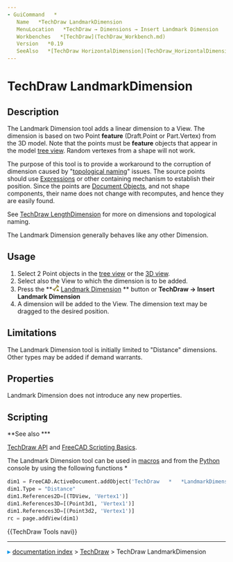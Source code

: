 ```yaml
---
- GuiCommand   *
   Name   *TechDraw LandmarkDimension
   MenuLocation   *TechDraw → Dimensions → Insert Landmark Dimension
   Workbenches   *[TechDraw](TechDraw_Workbench.md)
   Version   *0.19
   SeeAlso   *[TechDraw HorizontalDimension](TechDraw_HorizontalDimension.md), [TechDraw VerticalDimension](TechDraw_VerticalDimension.md)
---
```


# TechDraw LandmarkDimension

## Description

The Landmark Dimension tool adds a linear dimension to a View. The dimension is based on two Point **feature** (Draft.Point or Part.Vertex) from the 3D model. Note that the points must be **feature** objects that appear in the model [tree view](Tree_view.md). Random vertexes from a shape will not work.

The purpose of this tool is to provide a workaround to the corruption of dimension caused by \"[topological naming](topological_naming_problem.md)\" issues. The source points should use [Expressions](Expressions.md) or other containing mechanism to establish their position. Since the points are [Document Objects](App_DocumentObject.md), and not shape components, their name does not change with recomputes, and hence they are easily found.

See [TechDraw LengthDimension](TechDraw_LengthDimension#Limitation.md) for more on dimensions and topological naming.

The Landmark Dimension generally behaves like any other Dimension.

## Usage

1.  Select 2 Point objects in the [tree view](Tree_view.md) or the [3D view](3D_view.md).
2.  Select also the View to which the dimension is to be added.
3.  Press the **<img src="images/TechDraw_LandmarkDimension.svg" width=16px> [Landmark Dimension](TechDraw_LandmarkDimension.md)
** button or **TechDraw → Insert Landmark Dimension**
4.  A dimension will be added to the View. The dimension text may be dragged to the desired position.

## Limitations

The Landmark Dimension tool is initially limited to \"Distance\" dimensions. Other types may be added if demand warrants.

## Properties

Landmark Dimension does not introduce any new properties.

## Scripting


**See also   ***

[TechDraw API](TechDraw_API.md) and [FreeCAD Scripting Basics](FreeCAD_Scripting_Basics.md).

The Landmark Dimension tool can be used in [macros](Macros.md) and from the [Python](Python.md) console by using the following functions   *

 
```python
dim1 = FreeCAD.ActiveDocument.addObject('TechDraw   *   *LandmarkDimension','Landmark')
dim1.Type = "Distance"
dim1.References2D=[(TDView, 'Vertex1')]
dim1.References3D=[(Point3d1, 'Vertex1')]
dim1.References3D=[(Point3d2, 'Vertex1')]
rc = page.addView(dim1)
```




 {{TechDraw Tools navi}}



---
![](images/Right_arrow.png) [documentation index](../README.md) > [TechDraw](TechDraw_Workbench.md) > TechDraw LandmarkDimension
